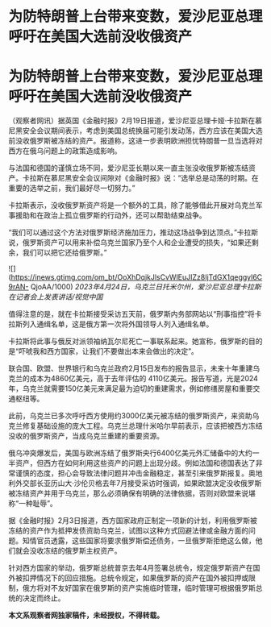 # 为防特朗普上台带来变数，爱沙尼亚总理呼吁在美国大选前没收俄资产

# 为防特朗普上台带来变数，爱沙尼亚总理呼吁在美国大选前没收俄资产

（观察者网讯）据英国《金融时报》2月19日报道，爱沙尼亚总理卡娅·卡拉斯在慕尼黑安全会议期间表示，考虑到美国总统换届可能引发动荡，西方应该在美国大选前没收俄罗斯被冻结的资产。报道称，这进一步表明欧洲担忧特朗普一旦当选将对西方在俄乌问题上的政策造成影响。

与法国和德国的谨慎立场不同，爱沙尼亚长期以来一直主张没收俄罗斯被冻结资产。卡拉斯在慕尼黑安全会议间隙对《金融时报》说：“选举总是动荡的时期。在重要的选举之前，我们最好尽一切努力。”

卡拉斯表示，没收俄罗斯资产将是一个额外的工具，除了能够借此开展对乌克兰军事援助和在政治上孤立俄罗斯的行动外，还可以帮助结束战争。

“我们可以通过这个方法对俄罗斯经济施加压力，推动这场战争到达顶点。”卡拉斯说，俄罗斯资产可以用来补偿乌克兰国家乃至个人和企业遭受的损失，“如果还剩余，我们可以把它还给俄罗斯。”

![](https://inews.gtimg.com/om_bt/OoXhDqjkJlsCvWlEuJIZz8IjTdGX1qeggyl6C9rAN-
QjoAA/1000) _2023年4月24日，乌克兰日托米尔州，爱沙尼亚总理卡拉斯在记者会上发表讲话/视觉中国_

值得注意的是，就在卡拉斯接受采访五天前，俄罗斯内务部网站以“刑事指控”将卡拉斯列入通缉名单，这是俄方第一次将外国领导人列入通缉名单。

卡拉斯将此事与俄反对派领袖纳瓦尔尼死亡一事联系起来。她宣称，俄罗斯的目的是“吓唬我和西方国家，让我们不要做出本来会做出的决定”。

联合国、欧盟、世界银行和乌克兰政府2月15日发布的报告显示，未来十年重建乌克兰的成本为4860亿美元，高于去年评估的
4110亿美元。报告写道，光是2024年，乌克兰就需要150亿美元来满足最为迫切的重建需求，例如修缮房屋和重要交通枢纽等。

此前，乌克兰已多次呼吁西方使用约3000亿美元被冻结的俄罗斯资产，来资助乌克兰修复基础设施的庞大工程。乌克兰总理什米哈尔早前表示，应该把被西方冻结没收的俄罗斯资产，当成乌克兰重建的重要资源。

俄乌冲突爆发后，美国与欧洲冻结了俄罗斯央行6400亿美元外汇储备中的大约一半资产，但西方在如何利用这些资产的问题上出现分歧。例如法国和德国表达了非常谨慎的态度，担心会导致法律问题并冲击金融稳定，甚至引来俄罗斯报复。奥地利外交部长亚历山大·沙伦贝格去年7月接受采访时强调，如果欧盟决定没收俄罗斯被冻结资产并用于乌克兰，那么必须确保有明确的法律依据，否则对欧盟来说堪称“一种耻辱”。

据《金融时报》2月3日报道，西方国家政府正制定一项新的计划，利用俄罗斯被冻结的资产作为抵押发债资助乌克兰，试图以这种方式回避法律或金融方面的问题。知情官员透露，这些国家将要求俄罗斯偿还债务，一旦俄罗斯拒绝这么做，他们就会没收冻结的俄罗斯主权资产。

针对西方国家的举动，俄罗斯总统普京去年4月签署总统令，规定俄罗斯资产在国外被扣押情况下的回应措施。总统令规定，如果俄罗斯的资产在国外被扣押或限制，俄方将对不友好国家在俄罗斯的资产实施临时管理，临时管理可根据俄罗斯总统的决定而终止。

**本文系观察者网独家稿件，未经授权，不得转载。**

